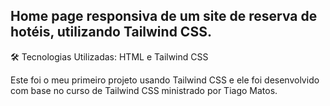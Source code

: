 ## Home page responsiva de um site de reserva de hotéis, utilizando Tailwind CSS.

🛠️ Tecnologias Utilizadas: HTML e Tailwind CSS

Este foi o meu primeiro projeto usando Tailwind CSS e ele foi desenvolvido com base no curso de Tailwind CSS ministrado por Tiago Matos.
